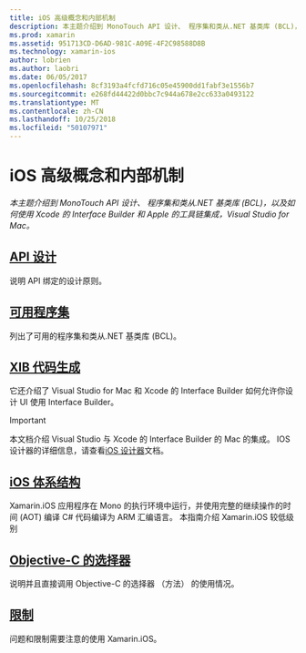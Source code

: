 ```yaml
---
title: iOS 高级概念和内部机制
description: 本主题介绍到 MonoTouch API 设计、 程序集和类从.NET 基类库 (BCL)，以及如何使用 Xcode 的 Interface Builder 和 Apple 的工具链集成，Visual Studio for Mac。
ms.prod: xamarin
ms.assetid: 951713CD-D6AD-981C-A09E-4F2C98588D8B
ms.technology: xamarin-ios
author: lobrien
ms.author: laobri
ms.date: 06/05/2017
ms.openlocfilehash: 8cf3193a4fcfd716c05e45900dd1fabf3e1556b7
ms.sourcegitcommit: e268fd44422d0bbc7c944a678e2cc633a0493122
ms.translationtype: MT
ms.contentlocale: zh-CN
ms.lasthandoff: 10/25/2018
ms.locfileid: "50107971"
---
```

# <a name="ios-advanced-concepts-and-internals"></a>iOS 高级概念和内部机制

_本主题介绍到 MonoTouch API 设计、 程序集和类从.NET 基类库 (BCL)，以及如何使用 Xcode 的 Interface Builder 和 Apple 的工具链集成，Visual Studio for Mac。_

##  <a name="api-designiosinternalsapi-designindexmd"></a>[API 设计](~/ios/internals/api-design/index.md)

说明 API 绑定的设计原则。

##  <a name="available-assembliescross-platforminternalsavailable-assembliesmd"></a>[可用程序集](~/cross-platform/internals/available-assemblies.md)

列出了可用的程序集和类从.NET 基类库 (BCL)。

##  <a name="xib-code-generationiosinternalsxib-code-generationmd"></a>[XIB 代码生成](~/ios/internals/xib-code-generation.md)

它还介绍了 Visual Studio for Mac 和 Xcode 的 Interface Builder 如何允许你设计 UI 使用 Interface Builder。

> [!IMPORTANT]
> 本文档介绍 Visual Studio 与 Xcode 的 Interface Builder 的 Mac 的集成。 IOS 设计器的详细信息，请查看[iOS 设计器](~/ios/user-interface/designer/index.md)文档。

##  <a name="ios-architectureiosinternalsarchitecturemd"></a>[iOS 体系结构](~/ios/internals/architecture.md)

Xamarin.iOS 应用程序在 Mono 的执行环境中运行，并使用完整的继续操作的时间 (AOT) 编译 C# 代码编译为 ARM 汇编语言。 本指南介绍 Xamarin.iOS 较低级别

##  <a name="objective-c-selectorsiosinternalsobjective-c-selectorsmd"></a>[Objective-C 的选择器](~/ios/internals/objective-c-selectors.md)

说明并且直接调用 Objective-C 的选择器 （方法） 的使用情况。

##  <a name="limitationslimitationsmd"></a>[限制](limitations.md)

问题和限制需要注意的使用 Xamarin.iOS。